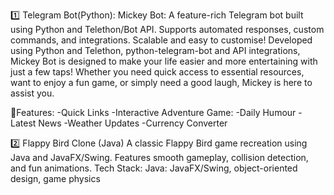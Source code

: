 1️⃣ Telegram Bot(Python): Mickey Bot:
A feature-rich Telegram bot built using Python and Telethon/Bot API. Supports automated responses, custom commands, and integrations. Scalable and easy to customise! Developed using Python and Telethon, python-telegram-bot and API integrations, Mickey Bot is designed to make your life easier and more entertaining with just a few taps! Whether you need quick access to essential resources, want to enjoy a fun game, or simply need a good laugh, Mickey is here to assist you.

📌Features: 
-Quick Links
-Interactive Adventure Game:
-Daily Humour
-Latest News
-Weather Updates
-Currency Converter

2️⃣ Flappy Bird Clone (Java) 
A classic Flappy Bird game recreation using Java and JavaFX/Swing. Features smooth gameplay, collision detection, and fun animations.
Tech Stack:
Java: JavaFX/Swing, object-oriented design, game physics
